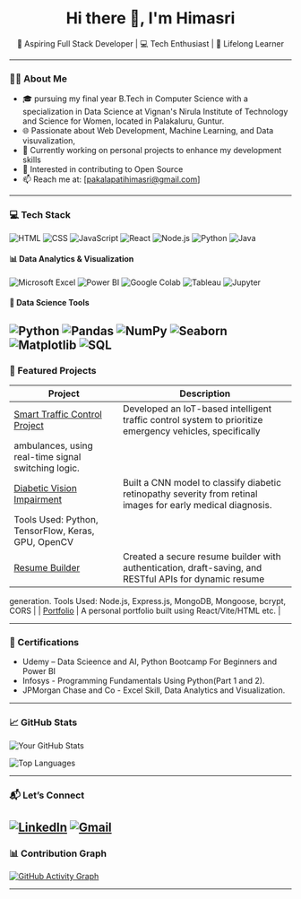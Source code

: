 <h1 align="center">Hi there 👋, I'm Himasri</h1>

<p align="center">
  🌱 Aspiring Full Stack Developer | 💻 Tech Enthusiast | 🎯 Lifelong Learner
</p>

---

### 👩‍💻 About Me

- 🎓 pursuing my final year B.Tech in Computer Science with a specialization in Data Science at Vignan's Nirula Institute of Technology and Science for Women, located in Palakaluru, Guntur.
- 🌐 Passionate about Web Development, Machine Learning, and Data visuvalization, 
- 🔭 Currently working on personal projects to enhance my development skills
- 🌟 Interested in contributing to Open Source
- 📫 Reach me at: [pakalapatihimasri@gmail.com]

---

### 💻 Tech Stack

![HTML](https://img.shields.io/badge/-HTML-E34F26?style=flat&logo=html5)
![CSS](https://img.shields.io/badge/-CSS-1572B6?style=flat&logo=css3)
![JavaScript](https://img.shields.io/badge/-JavaScript-black?style=flat&logo=javascript)
![React](https://img.shields.io/badge/-React-black?style=flat&logo=react)
![Node.js](https://img.shields.io/badge/-Node.js-black?style=flat&logo=node.js)
![Python](https://img.shields.io/badge/-Python-3776AB?style=flat&logo=python)
![Java](https://img.shields.io/badge/-Java-007396?style=flat&logo=java)
#### 📊 Data Analytics & Visualization  
![Microsoft Excel](https://img.shields.io/badge/-Excel-217346?style=flat&logo=microsoft-excel&logoColor=white)
![Power BI](https://img.shields.io/badge/-Power%20BI-F2C811?style=flat&logo=power-bi&logoColor=black)
![Google Colab](https://img.shields.io/badge/-Google%20Colab-F9AB00?style=flat&logo=google-colab&logoColor=white)
![Tableau](https://img.shields.io/badge/-Tableau-E97627?style=flat&logo=tableau&logoColor=white)
![Jupyter](https://img.shields.io/badge/-Jupyter-F37626?style=flat&logo=jupyter&logoColor=white)

#### 🧠 Data Science Tools  
![Python](https://img.shields.io/badge/-Python-3776AB?style=flat&logo=python&logoColor=white)
![Pandas](https://img.shields.io/badge/-Pandas-150458?style=flat&logo=pandas&logoColor=white)
![NumPy](https://img.shields.io/badge/-NumPy-013243?style=flat&logo=numpy&logoColor=white)
![Seaborn](https://img.shields.io/badge/-Seaborn-6A5ACD?style=flat)
![Matplotlib](https://img.shields.io/badge/-Matplotlib-11557C?style=flat&logo=plotly&logoColor=white)
![SQL](https://img.shields.io/badge/-SQL-4479A1?style=flat&logo=mysql&logoColor=white)
---

### 📌 Featured Projects

| Project | Description |
|--------|-------------|
| [Smart Traffic Control Project](#) | Developed an IoT-based intelligent traffic control system to prioritize emergency vehicles, specifically
ambulances, using real-time signal switching logic. |
| [Diabetic Vision Impairment](#) | Built a CNN model to classify diabetic retinopathy severity from retinal images for early medical diagnosis.
Tools Used: Python, TensorFlow, Keras, GPU, OpenCV |
| [Resume Builder](#) | Created a secure resume builder with authentication, draft-saving, and RESTful APIs for dynamic resume
generation.
Tools Used: Node.js, Express.js, MongoDB, Mongoose, bcrypt, CORS |
| [Portfolio](#) | A personal portfolio built using React/Vite/HTML etc. |

---

### 🏅 Certifications


- Udemy  – Data Scieence and AI, Python Bootcamp For Beginners and Power BI
- Infosys - Programming Fundamentals Using Python(Part 1 and 2).
- JPMorgan Chase and Co - Excel Skill, Data Analytics and Visualization.

---

### 📈 GitHub Stats

![Your GitHub Stats](https://github-readme-stats.vercel.app/api?username=himasri-24&show_icons=true&theme=dark)

![Top Languages](https://github-readme-stats.vercel.app/api/top-langs/?username=himasri-24&layout=compact&theme=dark)

---

### 📬 Let’s Connect

[![LinkedIn](https://img.shields.io/badge/-LinkedIn-blue?style=flat&logo=Linkedin&logoColor=white)](https://linkedin.com/in/himasri38)
[![Gmail](https://img.shields.io/badge/-Gmail-red?style=flat&logo=gmail&logoColor=white)](mailto:pakalapatihimasri@gmail.com)
---

### 📊 Contribution Graph

[![GitHub Activity Graph](https://github-readme-activity-graph.cyclic.app/graph?username=himasri-24&theme=github-dark)](https://github.com/ashutosh00710/github-readme-activity-graph)

---

